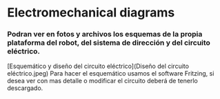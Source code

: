 # Electromechanical diagrams
### Podran ver en fotos y archivos los esquemas de la propia plataforma del robot, del sistema de dirección y del circuito eléctrico.


[Esquemático y diseño del circuito eléctrico](Diseño del circuito eléctrico.jpeg)
Para hacer el esquemático usamos el software Fritzing, si desea ver con mas detalle o modificar el circuito deberá de tenerlo descargado.

